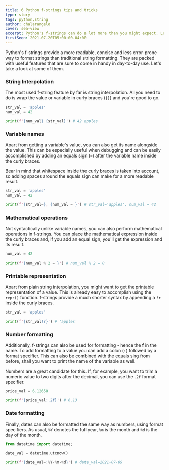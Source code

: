 ```yaml
---
title: 6 Python f-strings tips and tricks
type: story
tags: python,string
author: chalarangelo
cover: sea-view
excerpt: Python's f-strings can do a lot more than you might expect. Learn a few useful tips and tricks in this quick guide.
firstSeen: 2021-07-20T05:00:00-04:00
---
```


Python's f-strings provide a more readable, concise and less error-prone way to format strings than traditional string formatting. They are packed with useful features that are sure to come in handy in day-to-day use. Let's take a look at some of them.

### String Interpolation

The most used f-string feature by far is string interpolation. All you need to do is wrap the value or variable in curly braces (`{}`) and you're good to go.

```py
str_val = 'apples'
num_val = 42

print(f'{num_val} {str_val}') # 42 apples
```

### Variable names

Apart from getting a variable's value, you can also get its name alongside the value. This can be especially useful when debugging and can be easily accomplished by adding an equals sign (`=`) after the variable name inside the curly braces.

Bear in mind that whitespace inside the curly braces is taken into account, so adding spaces around the equals sign can make for a more readable result.

```py
str_val = 'apples'
num_val = 42

print(f'{str_val=}, {num_val = }') # str_val='apples', num_val = 42
```

### Mathematical operations

Not syntactically unlike variable names, you can also perform mathematical operations in f-strings. You can place the mathematical expression inside the curly braces and, if you add an equal sign, you'll get the expression and its result.

```py
num_val = 42

print(f'{num_val % 2 = }') # num_val % 2 = 0
```

### Printable representation

Apart from plain string interpolation, you might want to get the printable representation of a value. This is already easy to accomplish using the `repr()` function. f-strings provide a much shorter syntax by appending a `!r` inside the curly braces.

```py
str_val = 'apples'

print(f'{str_val!r}') # 'apples'
```

### Number formatting

Additionally, f-strings can also be used for formatting - hence the **f** in the name. To add formatting to a value you can add a colon (`:`) followed by a format specifier. This can also be combined with the equals sing from before, shall you want to print the name of the variable as well.

Numbers are a great candidate for this. If, for example, you want to trim a numeric value to two digits after the decimal, you can use the `.2f` format specifier.

```py
price_val = 6.12658

print(f'{price_val:.2f}') # 6.13
```

### Date formatting

Finally, dates can also be formatted the same way as numbers, using format specifiers. As usual, `%Y` denotes the full year, `%m` is the month and `%d` is the day of the month.

```py
from datetime import datetime;

date_val = datetime.utcnow()

print(f'{date_val=:%Y-%m-%d}') # date_val=2021-07-09
```
